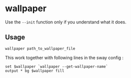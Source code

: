 # wallpaper
Use the ```--init``` function only if you understand what it does.

## Usage
```
wallpaper path_to_wallpaper_file
```
This work together with following lines in the sway config :
```
set $wallpaper `wallpaper --get-wallpaper-name`
output * bg $wallpaper fill
```
